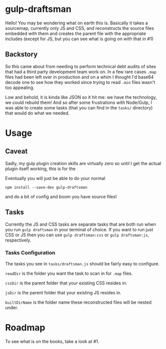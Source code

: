 # gulp-draftsman

Hello! You may be wondering what on earth this is. Basically it takes a sourcemap, currently only JS and CSS, and reconstructs the source files embedded with them and creates the parent file with the appropriate includes (except for JS, but you can see what is going on with that in #1)

## Backstory

So this came about from needing to perform technical debt audits of sites that had a third party development team work on. In a few rare cases `.map` files had been left over in production and on a whim I thought I'd base64 decode one to see how they worked since trying to read `.min` files wasn't too appealing. 

Low and behold, it is kinda like JSON so it hit me: we have the technology, we could rebuild them! And so after some frustrations with Node/Gulp, I was able to create some tasks (that you can find in the `tasks/` directory) that would do what we needed.


# Usage

## Caveat

Sadly, my gulp plugin creation skills are virtually zero so until I get the actual plugin itself working, this is for the

Eventually you will just be able to do your normal

`npm install --save-dev gulp-draftsman`

and do a bit of config and boom you have source files!


## Tasks

Currently the JS and CSS tasks are separate tasks that are both run when you run `gulp draftsman` in your terminal of choice. If you want to run just CSS or JS then you can use `gulp draftsman:css` or `gulp draftsman:js`, respectively.

### Tasks Configuration

The tasks you see in `tasks/draftsman.js` should be fairly easy to configure. 

`readDir` is the folder you want the task to scan in for `.map` files.

`cssDir` is the parent folder that your existing CSS resides in.

`jsDir` is the parent folder that your existing JS resides in.

`builtDirName` is the folder name these reconstructed files will be nested under.

# Roadmap

To see what is on the books, take a look at #1.